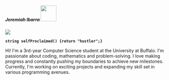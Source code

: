 ##### Jeremiah Ibarra <img src= "https://static.vecteezy.com/system/resources/previews/033/203/070/original/ai-generated-cartoon-robot-on-transparent-background-png.png" width="50" height="50" />

<img src="https://i.imgur.com/Kmh6mHq.png"/>

**`string selfProclaimed() {return "hustler";}`**
    

Hi! I'm a 3rd-year Computer Science student at the University at Buffalo. I'm passionate about coding, mathematics and problem-solving. I love making progress and constantly pushing my boundaries to achieve new milestones. Currently, I'm working on exciting projects and expanding my skill set in various programming avenues. 

<!--https://imgur.com/a/rzpZQvW

<!-- <p align="middle">This is a test of text. This text is <b>bold</b> and this text is <i>italic</i>.</p>

[<img src="https://custom-icon-badges.demolab.com/badge/-LEETCODE-?style=for-the-badge&logo=leetcode_logo_white"/>](https://leetcode.com/u/exhausdead/) -->
